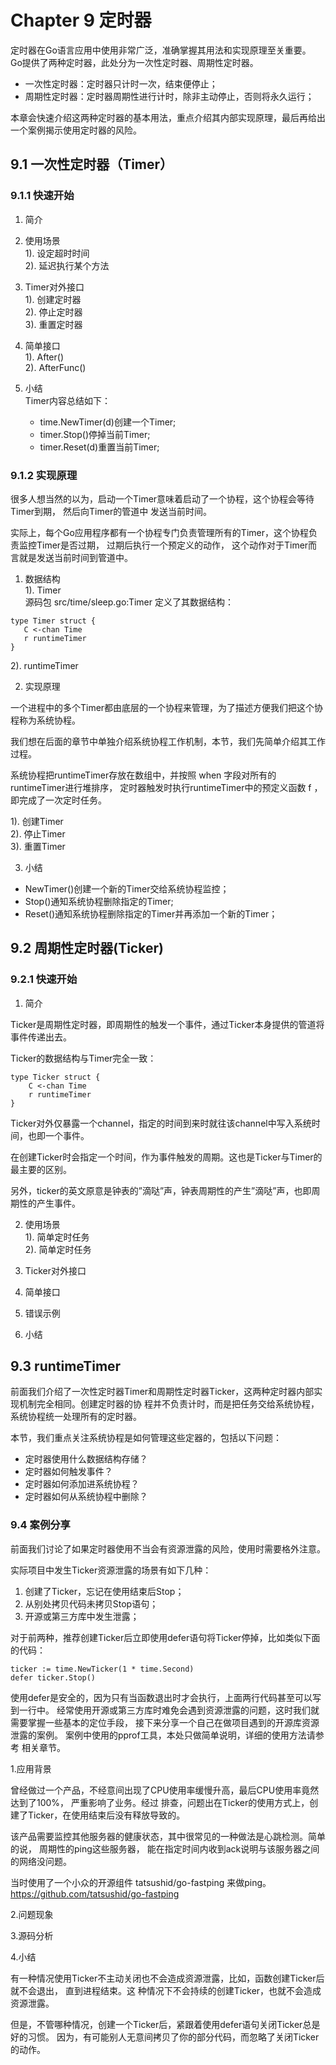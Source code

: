 # Chapter 9 定时器

定时器在Go语言应用中使用非常广泛，准确掌握其用法和实现原理至关重要。  
Go提供了两种定时器，此处分为一次性定时器、周期性定时器。  
- 一次性定时器：定时器只计时一次，结束便停止； 
- 周期性定时器：定时器周期性进行计时，除非主动停止，否则将永久运行；  

本章会快速介绍这两种定时器的基本用法，重点介绍其内部实现原理，最后再给出一个案例揭示使用定时器的风险。

## 9.1 一次性定时器（Timer）

### 9.1.1 快速开始

1. 简介  

2. 使用场景  
1). 设定超时时间  
2). 延迟执行某个方法

3. Timer对外接口  
1). 创建定时器  
2). 停止定时器  
3). 重置定时器

4. 简单接口  
1). After()  
2). AfterFunc()

5. 小结  
Timer内容总结如下：
   - time.NewTimer(d)创建一个Timer; 
   - timer.Stop()停掉当前Timer; 
   - timer.Reset(d)重置当前Timer;

### 9.1.2 实现原理

很多人想当然的以为，启动一个Timer意味着启动了一个协程，这个协程会等待Timer到期，
然后向Timer的管道中 发送当前时间。 

实际上，每个Go应用程序都有一个协程专门负责管理所有的Timer，这个协程负责监控Timer是否过期，
过期后执行一个预定义的动作， 这个动作对于Timer而言就是发送当前时间到管道中。

1. 数据结构  
1). Timer  
源码包 src/time/sleep.go:Timer 定义了其数据结构：  
```text
type Timer struct {
   C <-chan Time
   r runtimeTimer
}
```  

2). runtimeTimer  

2. 实现原理  

一个进程中的多个Timer都由底层的一个协程来管理，为了描述方便我们把这个协程称为系统协程。 

我们想在后面的章节中单独介绍系统协程工作机制，本节，我们先简单介绍其工作过程。 

系统协程把runtimeTimer存放在数组中，并按照 when 字段对所有的runtimeTimer进行堆排序，
定时器触发时执行runtimeTimer中的预定义函数 f ，即完成了一次定时任务。  

1). 创建Timer  
2). 停止Timer  
3). 重置Timer

3. 小结  
- NewTimer()创建一个新的Timer交给系统协程监控； 
- Stop()通知系统协程删除指定的Timer; 
- Reset()通知系统协程删除指定的Timer并再添加一个新的Timer；

## 9.2 周期性定时器(Ticker)

### 9.2.1 快速开始

1. 简介

Ticker是周期性定时器，即周期性的触发一个事件，通过Ticker本身提供的管道将事件传递出去。 

Ticker的数据结构与Timer完全一致： 

```text
type Ticker struct { 
    C <-chan Time
    r runtimeTimer
} 
```

Ticker对外仅暴露一个channel，指定的时间到来时就往该channel中写入系统时间，也即一个事件。 

在创建Ticker时会指定一个时间，作为事件触发的周期。这也是Ticker与Timer的最主要的区别。 

另外，ticker的英文原意是钟表的”滴哒”声，钟表周期性的产生”滴哒”声，也即周期性的产生事件。

2. 使用场景  
1). 简单定时任务  
2). 简单定时任务

3. Ticker对外接口

4. 简单接口

5. 错误示例

6. 小结

## 9.3 runtimeTimer

前面我们介绍了一次性定时器Timer和周期性定时器Ticker，这两种定时器内部实现机制完全相同。创建定时器的协 程并不负责计时，而是把任务交给系统协程，系统协程统一处理所有的定时器。 

本节，我们重点关注系统协程是如何管理这些定器的，包括以下问题： 
- 定时器使用什么数据结构存储？ 
- 定时器如何触发事件？ 
- 定时器如何添加进系统协程？ 
- 定时器如何从系统协程中删除？

### 9.4 案例分享

前面我们讨论了如果定时器使用不当会有资源泄露的风险，使用时需要格外注意。 

实际项目中发生Ticker资源泄露的场景有如下几种： 
1. 创建了Ticker，忘记在使用结束后Stop； 
2. 从别处拷贝代码未拷贝Stop语句； 
3. 开源或第三方库中发生泄露； 

对于前两种，推荐创建Ticker后立即使用defer语句将Ticker停掉，比如类似下面的代码：
```text
ticker := time.NewTicker(1 * time.Second) 
defer ticker.Stop()
```

使用defer是安全的，因为只有当函数退出时才会执行，上面两行代码甚至可以写到一行中。 
经常使用开源或第三方库时难免会遇到资源泄露的问题，这时我们就需要掌握一些基本的定位手段，
接下来分享一个自己在做项目遇到的开源库资源泄露的案例。
案例中使用的pprof工具，本处只做简单说明，详细的使用方法请参考 相关章节。

1.应用背景

曾经做过一个产品，不经意间出现了CPU使用率缓慢升高，最后CPU使用率竟然达到了100%，
严重影响了业务。经过 排查，问题出在Ticker的使用方式上，创建了Ticker，在使用结束后没有释放导致的。 

该产品需要监控其他服务器的健康状态，其中很常见的一种做法是心跳检测。简单的说，
周期性的ping这些服务器， 能在指定时间内收到ack说明与该服务器之间的网络没问题。 

当时使用了一个小众的开源组件 tatsushid/go-fastping 来做ping。
https://github.com/tatsushid/go-fastping

2.问题现象

3.源码分析

4.小结

有一种情况使用Ticker不主动关闭也不会造成资源泄露，比如，函数创建Ticker后就不会退出，
直到进程结束。这 种情况下不会持续的创建Ticker，也就不会造成资源泄露。 

但是，不管哪种情况，创建一个Ticker后，紧跟着使用defer语句关闭Ticker总是好的习惯。
因为，有可能别人无意间拷贝了你的部分代码，而忽略了关闭Ticker的动作。